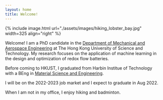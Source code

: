 ```yaml
---
layout: home
title: Welcome!
---
```


{% include image.html url="./assets/images/hiking_lobster_bay.jpg" width=325 align="right" %}

Welcome! I am a PhD candidate in the [Department of Mechanical and Aerospace Engineering](https://mae.hkust.edu.hk/en/home) at The Hong Kong University of Science and Technology. My research focuses on the application of machine learning in the design and optimization of redox flow batteries. <!-- You can find abstracts, working papers, and a list of works in progress on my [research]({{site.baseurl}}/research/) page. --> 

Before coming to HKUST, I graduated from Harbin Institue of Technology with a BEng in [Material Science and Engineering](http://mse.hit.edu.cn/).

I will be on the 2022-2023 job market and I expect to graduate in Aug 2022. 

When I am not in my office, I enjoy hiking and badminton.
